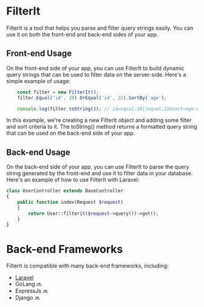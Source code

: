 # FilterIt
FilterIt is a tool that helps you parse and filter query strings easily. You can use it on both the front-end and back-end sides of your app.

## Front-end Usage
On the front-end side of your app, you can use FilterIt to build dynamic query strings that can be used to filter data on the server-side. Here's a simple example of usage:
```javascript
    const filter = new FilterIt();
    filter.Equal('id', 20).OrEqual('id', 22).SortBy('age');

    console.log(filter.toString()); // id=equal:20||equal:22&sort=age:desc
```

In this example, we're creating a new FilterIt object and adding some filter and sort criteria to it. The toString() method returns a formatted query string that can be used on the back-end side of your app.

## Back-end Usage
On the back-end side of your app, you can use FilterIt to parse the query string generated by the front-end and use it to filter data in your database. Here's an example of how to use FilterIt with Laravel:
```php
class UserController extends BaseController
{
    public function index(Request $request)
    {
        return User::filterit($request->query())->get();
    }
}

```

# Back-end Frameworks
FilterIt is compatible with many back-end frameworks, including:

- [Laravel](https://github.com/FilterIt/laravel)
- GoLang    🔜
- ExpressJs 🔜
- Django    🔜
